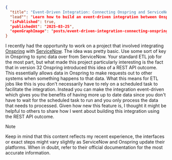 ```json meta
{
  "title": "Event-Driven Integration: Connecting Onspring and ServiceNow for Seamless Workflows",
  "lead"": "Learn how to build an event-driven integration between Onspring and ServiceNow to streamline workflows, boost efficiency, and automate processes.",
  "isPublished": true,
  "publishedAt": "2025-03-25",
  "openGraphImage": "posts/event-driven-integration-connecting-onspring-and-servicenow-for-seamless-workflows/og-image.png",
}
```

I recently had the opportunity to work on a project that involved integrating [Onspring](https://onspring.com/) with [ServiceNow](https://servicenow.com/). The idea was pretty basic. Use some sort of key in Onspring to sync data over from ServiceNow. Your standard ETL job for the most part, but what made this project particularly interesting is the fact that in version 32 Onspring introduced this idea of a REST API outcome. This essentially allows data in Onspring to make requests out to other systems when something happens to that data. What this means for ETL jobs like this is you don't necessarily have to rely on a scheduled task to facilitate the integration. Instead you can make the integration event-driven which gives you the benefits of having more up to date data since you don't have to wait for the scheduled task to run and you only process the data that needs to processed. Given how new this feature is, I thought it might be helpful to others to share how I went about building this integration using the REST API outcome.

> [!NOTE]
> Keep in mind that this content reflects my recent experience, the interfaces or exact steps might vary slightly as ServiceNow and Onspring update their platforms. When in doubt, refer to their official documentation for the most accurate information.

